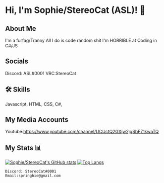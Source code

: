 
# Hi, I'm Sophie/StereoCat (ASL)! 👋


## About Me
I'm a furfag/Tranny
All I do is code random shit 
I'm HORRIBLE at Coding in C#/JS

## Socials

Discord: ASL#0001
VRC:StereoCat
## 🛠 Skills
Javascript, HTML, CSS, C#,


## My Media Accounts
Youtube:https://www.youtube.com/channel/UCUctQ2GXjw2jgSbF71kwaTQ

## My Stats 📊
[![Sophie/StereoCat's GitHub stats](https://github-readme-stats.vercel.app/api?username=ASL267)](https://github.com/anuraghazra/github-readme-stats)
[![Top Langs](https://github-readme-stats.vercel.app/api/top-langs/?username=ASL267&langs_count=8)](https://github.com/anuraghazra/github-readme-stats)


```
Discord: StereoCat#0001
Email:springhie@gmail.com
